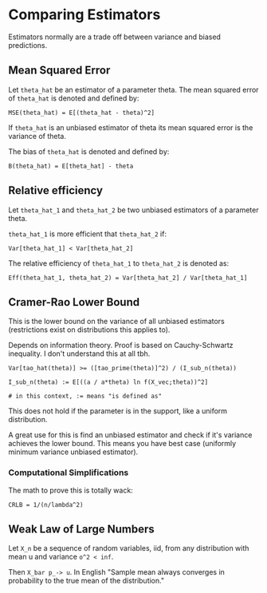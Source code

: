 # Comparing Estimators

Estimators normally are a trade off between variance and biased predictions.

## Mean Squared Error

Let `theta_hat` be an estimator of a parameter theta. The mean squared error of
`theta_hat` is denoted and defined by:

```
MSE(theta_hat) = E[(theta_hat - theta)^2]
```

If `theta_hat` is an unbiased estimator of theta its mean squared error is the
variance of theta.

The bias of `theta_hat` is denoted and defined by:

```
B(theta_hat) = E[theta_hat] - theta
```

## Relative efficiency

Let `theta_hat_1` and `theta_hat_2` be two unbiased estimators of a parameter theta.

`theta_hat_1` is more efficient that `theta_hat_2` if:

```
Var[theta_hat_1] < Var[theta_hat_2]
```

The relative efficiency of `theta_hat_1` to `theta_hat_2` is denoted as:

```
Eff(theta_hat_1, theta_hat_2) = Var[theta_hat_2] / Var[theta_hat_1]
```

## Cramer-Rao Lower Bound

This is the lower bound on the variance of all unbiased estimators (restrictions
exist on distributions this applies to).

Depends on information theory. Proof is based on Cauchy-Schwartz inequality. I
don't understand this at all tbh.

```
Var[tao_hat(theta)] >= ([tao_prime(theta)]^2) / (I_sub_n(theta))

I_sub_n(theta) := E[((a / a*theta) ln f(X_vec;theta))^2]

# in this context, := means "is defined as"
```

This does not hold if the parameter is in the support, like a uniform
distribution.

A great use for this is find an unbiased estimator and check if it's variance
achieves the lower bound. This means you have best case (uniformly minimum
variance unbiased estimator).

### Computational Simplifications

The math to prove this is totally wack:

```
CRLB = 1/(n/lambda^2)
```

## Weak Law of Large Numbers

Let `X_n` be a sequence of random variables, iid, from any distribution with
mean u and variance `o^2 < inf`.

Then `X_bar p_-> u`. In English "Sample mean always converges in probability to
the true mean of the distribution."
